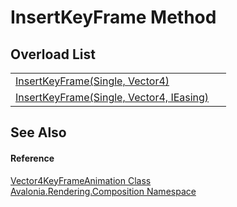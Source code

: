 # InsertKeyFrame Method


## Overload List
<table>
<tr>
<td><a href="M_Avalonia_Rendering_Composition_Vector4KeyFrameAnimation_InsertKeyFrame_1">InsertKeyFrame(Single, Vector4)</a></td>
<td> </td>
</tr>
<tr>
<td><a href="M_Avalonia_Rendering_Composition_Vector4KeyFrameAnimation_InsertKeyFrame">InsertKeyFrame(Single, Vector4, IEasing)</a></td>
<td> </td>
</tr>
</table>

## See Also


#### Reference
<a href="T_Avalonia_Rendering_Composition_Vector4KeyFrameAnimation">Vector4KeyFrameAnimation Class</a>  
<a href="N_Avalonia_Rendering_Composition">Avalonia.Rendering.Composition Namespace</a>  

